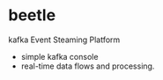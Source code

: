 # beetle
kafka Event Steaming Platform

- simple kafka console
- real-time data flows and processing.

